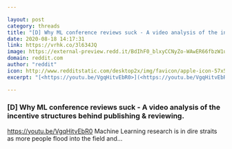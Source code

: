 ```yaml
---

layout: post
category: threads
title: "[D] Why ML conference reviews suck - A video analysis of the incentive structures behind publishing &amp; reviewing."
date: 2020-08-18 14:17:31
link: https://vrhk.co/3l634JQ
image: https://external-preview.redd.it/BdIhF0_blxyCCNyZo-WAwER66fbzW1ul6luhQyhDyVQ.jpg?width=480&height=251.308900524&auto=webp&crop=480:251.308900524,smart&s=b46a8560fe86741fba0644976ff1a652e106ed3b
domain: reddit.com
author: "reddit"
icon: http://www.redditstatic.com/desktop2x/img/favicon/apple-icon-57x57.png
excerpt: "[<https://youtu.be/VgqHitvEbR0>](<https://youtu.be/VgqHitvEbR0>) Machine Learning research is in dire straits as more people flood into the field and..."

---
```


### [D] Why ML conference reviews suck - A video analysis of the incentive structures behind publishing &amp; reviewing.

[<https://youtu.be/VgqHitvEbR0>](<https://youtu.be/VgqHitvEbR0>) Machine Learning research is in dire straits as more people flood into the field and...